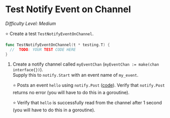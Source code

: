 # Test Notify Event on Channel

*Difficulty Level: Medium*

:star: Create a test `TestNotifyEventOnChannel`.

```go
func TestNotifyEventOnChannel(t * testing.T) {
  //  TODO: YOUR TEST CODE HERE 
}
```

1. Create a notify channel called `myEventChan` (`myEventChan := make(chan interface{})`).  
   Supply this to `notify.Start` with an event name of `my_event`.

   :star: Posts an event `hello` using `notify.Post` ([code](https://github.com/bitly/go-notify/blob/master/notify.go#L96-L110)). 
   Verify that `notify.Post` returns no error (you will have to do this in a goroutine).

   :star: Verify that `hello` is successfully read from the channel after 1 second (you will have to do this in a goroutine).

